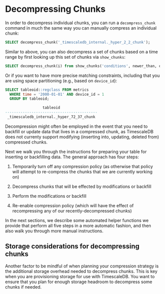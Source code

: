 # Decompressing Chunks [](decompress-chunks)

In order to decompress individual chunks, you can run a `decompress_chunk`
command in much the same way you can manually compress an individual chunk:

``` sql
SELECT decompress_chunk('_timescaledb_internal._hyper_2_2_chunk');
```

Similar to above, you can also decompress a set of chunks based on a
time range by first looking up this set of chunks via `show_chunks`:

``` sql
SELECT decompress_chunk(i) from show_chunks('conditions', newer_than, older_than) i;
```

Or if you want to have more precise matching constraints, including that you
are using space partitioning (e.g., based on `device_id`):

``` sql
SELECT tableoid::regclass FROM metrics
  WHERE time = '2000-01-01' AND device_id = 1
  GROUP BY tableoid;

                 tableoid
------------------------------------------
 _timescaledb_internal._hyper_72_37_chunk
```

Decompression might often be employed in the event that you need to backfill or
update data that lives in a compressed chunk, as TimescaleDB does not currenty
support modifying (inserting into, updating, deleted from) compressed chunks.

Next we walk you through the instructions for preparing your table for
inserting or backfilling data.   The general approach has four steps:

1. Temporarily turn off any compression policy (as otherwise that policy will attempt
to re-compress the chunks that we are currently working on)

1. Decompress chunks that will be effected by modifications or backfill

1. Perform the modifications or backfill

1. Re-enable compression policy (which will have the effect of recompressing
any of our recently-decompressed chunks)

In the next sections, we describe some automated helper functions we provide
that perform all five steps in a more automatic fashion, and then also walk you
through more manual instructions.


## Storage considerations for decompressing chunks [](storage-for-decompression)

Another factor to be mindful of when planning your compression strategy is the
additional storage overhead needed to decompress chunks. This is key when you are
provisioning storage for use with TimescaleDB. You want to ensure that you plan for
enough storage headroom to decompress some chunks if needed.